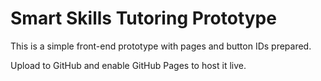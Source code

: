 # Smart Skills Tutoring Prototype

This is a simple front-end prototype with pages and button IDs prepared.

Upload to GitHub and enable GitHub Pages to host it live.